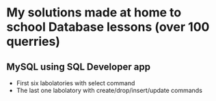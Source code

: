 # My solutions made at home to school Database lessons (over 100 querries)
## MySQL using SQL Developer app
* First six labolatories with select command
* The last one labolatory with create/drop/insert/update commands
